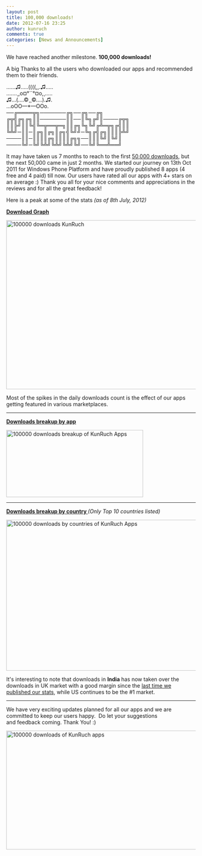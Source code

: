 ```yaml
---
layout: post
title: 100,000 downloads!
date: 2012-07-16 23:25
author: kunruch
comments: true
categories: [News and Announcements]
---
```

We have reached another milestone. <strong>100,000 downloads! </strong>

A big Thanks to all the users who downloaded our apps and recommended them to their friends.<!--more-->

<p>
......♫.....((((,,.♫.....<br/>
.......¸,o¤°``°¤o,¸.....<br/>
♫...(....©¸¸©....).♫.<br/>
...oOO—*—OOo.<br/>
──╔════╦╗───────╔╗──╔╗──╔╗<br/>
╔╦╣╔╗╔╗║║───────║║──║╚╗╔╝║────╔╦╗<br/>
║║╠╝║║╚╣╚═╦══╦═╗║║╔╗╚╗╚╝╔╩═╦╗╔╣║║<br/>
╚╩╝─║║─║╔╗║╔╗║╔╗╣╚╝╝─╚╗╔╣╔╗║║║╠╩╝<br/>
────║║─║║║║╔╗║║║║╔╗╗──║║║╚╝║╚╝║<br/>
────╚╝─╚╝╚╩╝╚╩╝╚╩╝╚╝──╚╝╚══╩══╝
</p>

It may have taken us 7 months to reach to the first <a title="Achievement Unlocked! 50,000 downloads" href="http://kunruchcreations.com/achievement-unlocked-50000-downloads/" target="_blank">50,000 downloads</a>, but the next 50,000 came in just 2 months. We started our journey on 13th Oct 2011 for Windows Phone Platform and have proudly published 8 apps (4 free and 4 paid) till now. Our users have rated all our apps with 4+ stars on an average :) Thank you all for your nice comments and appreciations in the reviews and for all the great feedback!

Here is a peak at some of the stats <em>(as of 8th July, 2012)</em>

<span style="text-decoration: underline"><strong>Download Graph</strong></span>

<a href="http://kunruchcreations.com/wp-content/uploads/2012/07/100000.png" target="_blank"><img class="alignnone  wp-image-860" title="100000 downloads KunRuch" alt="100000 downloads KunRuch" src="http://kunruchcreations.com/wp-content/uploads/2012/07/100000.png" width="903" height="448" /></a>

Most of the spikes in the daily downloads count is the effect of our apps getting featured in various marketplaces.

<hr />

<span style="text-decoration: underline"><strong>Downloads breakup by app</strong></span>

<a href="http://kunruchcreations.com/wp-content/uploads/2012/07/100000downloads1.png" target="_blank"><img class="alignnone  wp-image-875" title="100000 downloads breakup of KunRuch Apps" alt="100000 downloads breakup of KunRuch Apps" src="http://kunruchcreations.com/wp-content/uploads/2012/07/100000downloads1.png" width="364" height="178" /></a>

<hr />

<span style="text-decoration: underline"><strong>Downloads breakup by country </strong></span><em>(Only Top 10 countries listed)</em>

<a href="http://kunruchcreations.com/wp-content/uploads/2012/07/100000downloadscountries.png"><img class="alignnone size-full wp-image-877" title="100000 downloads by countries of KunRuch Apps" alt="100000 downloads by countries of KunRuch Apps" src="http://kunruchcreations.com/wp-content/uploads/2012/07/100000downloadscountries.png" width="1105" height="400" /></a>

It's interesting to note that downloads in <strong>India</strong> has now taken over the downloads in UK market with a good margin since the <a title="Achievement Unlocked! 50,000 downloads" href="http://kunruchcreations.com/achievement-unlocked-50000-downloads/">last time we published our stats</a>, while US continues to be the #1 market.

<hr />

We have very exciting updates planned for all our apps and we are committed to keep our users happy.  Do let your suggestions and feedback coming. Thank You! :)

<a href="http://kunruchcreations.com/wp-content/uploads/2012/07/FacebookCover1000001.jpg"><img class="aligncenter size-full wp-image-894" title="100000 downloads of KunRuch apps" alt="100000 downloads of KunRuch apps" src="http://kunruchcreations.com/wp-content/uploads/2012/07/FacebookCover1000001.jpg" width="851" height="315" /></a>
